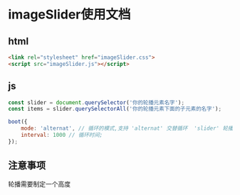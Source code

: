 # imageSlider使用文档

## html

```html
<link rel="stylesheet" href="imageSlider.css">
<script src="imageSlider.js"></script>

```
## js

```js
const slider = document.querySelector('你的轮播元素名字');
const items = slider.querySelectorAll('你的轮播元素下面的子元素的名字');

boot({
    mode: 'alternat', // 循环的模式,支持 'alternat' 交替循环  'slider' 轮播
    interval: 1000 // 循环时间;
});

```

## 注意事项

轮播需要制定一个高度
